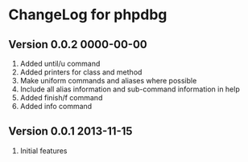 ChangeLog for phpdbg
====================

Version 0.0.2 0000-00-00
------------------------

1. Added until/u command
2. Added printers for class and method
3. Make uniform commands and aliases where possible
4. Include all alias information and sub-command information in help
5. Added finish/f command
6. Added info command


Version 0.0.1 2013-11-15
------------------------

1. Initial features
